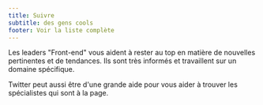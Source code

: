 ```yaml
---
title: Suivre
subtitle: des gens cools
footer: Voir la liste complète
---
```


Les leaders "Front-end" vous aident à rester au top en matière de nouvelles pertinentes et de tendances. Ils sont très informés et travaillent sur un domaine spécifique.

Twitter peut aussi être d'une grande aide pour vous aider à trouver les spécialistes qui sont à la page.
